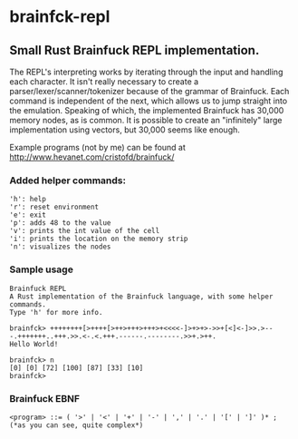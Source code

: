 # brainfck-repl
## Small Rust Brainfuck REPL implementation.


The REPL's interpreting works by iterating through the input and handling each character. It isn't really necessary to create a parser/lexer/scanner/tokenizer because of the grammar of Brainfuck. Each command is independent of the next, which allows us to jump straight into the emulation. Speaking of which, the implemented Brainfuck has 30,000 memory nodes, as is common. It is possible to create an "infinitely" large implementation using vectors, but 30,000 seems like enough.

Example programs (not by me) can be found at http://www.hevanet.com/cristofd/brainfuck/

### Added helper commands:
```
'h': help
'r': reset environment
'e': exit
'p': adds 48 to the value
'v': prints the int value of the cell
'i': prints the location on the memory strip
'n': visualizes the nodes
```

### Sample usage
```
Brainfuck REPL
A Rust implementation of the Brainfuck language, with some helper commands.
Type 'h' for more info.

brainfck> ++++++++[>++++[>++>+++>+++>+<<<<-]>+>+>->>+[<]<-]>>.>---.+++++++..+++.>>.<-.<.+++.------.--------.>>+.>++.
Hello World!

brainfck> n 
[0] [0] [72] [100] [87] [33] [10] 
brainfck> 
```

### Brainfuck EBNF
```EBNF
<program> ::= ( '>' | '<' | '+' | '-' | ',' | '.' | '[' | ']' )* ; (*as you can see, quite complex*)
```

